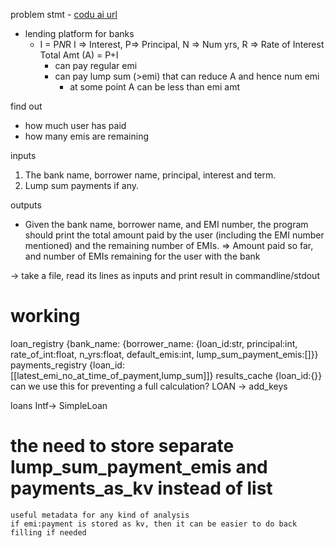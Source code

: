 problem stmt - [codu ai url](https://codu.ai/coding-problem/the%20ledger%20co)
- lending platform for banks
    - I = P*N*R
        I => Interest, P=> Principal, N => Num yrs, R => Rate of Interest
      Total Amt (A) = P+I
      - can pay regular emi
      - can pay lump sum (>emi) that can reduce A and hence num emi
        - at some point A  can be less than emi amt
    
find out
- how much user has paid
- how many emis are remaining

inputs
1. The bank name, borrower name, principal, interest and term.
2. Lump sum payments if any.

outputs
- Given the bank name, borrower name, and EMI number, 
the program should print the total amount paid by the user 
(including the EMI number mentioned) and the remaining number of EMIs.
=> Amount paid so far, and number of EMIs remaining for the user with the bank



-> take a file, read its lines as inputs and print result in commandline/stdout



# working
loan_registry {bank_name: {borrower_name: {loan_id:str, principal:int, rate_of_int:float, n_yrs:float, default_emis:int, lump_sum_payment_emis:[]}}
payments_registry {loan_id:[[latest_emi_no_at_time_of_payment,lump_sum]]}
results_cache {loan_id:{}}  can we use this for preventing a full calculation?
LOAN -> add_keys

loans Intf-> SimpleLoan

# the need to store separate lump_sum_payment_emis and payments_as_kv instead of list
    useful metadata for any kind of analysis
    if emi:payment is stored as kv, then it can be easier to do back filling if needed
    
